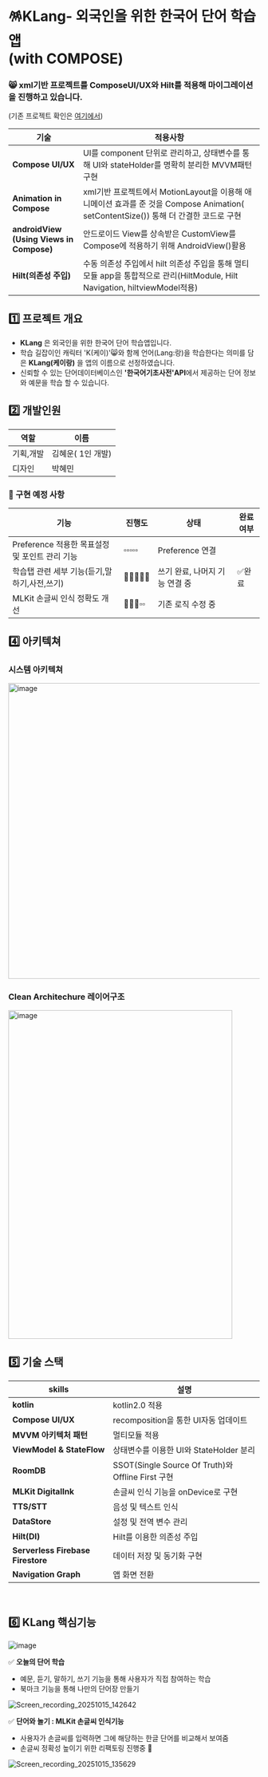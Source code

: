 

# 🪅KLang- 외국인을 위한 한국어 단어 학습 앱 </br>      (with COMPOSE)
### 😸 xml기반 프로젝트를  **ComposeUI/UX**와 **Hilt**를 적용해 마이그레이션을 진행하고 있습니다.  
 (기존 프로젝트 확인은 <a href="https://github.com/hyewoon/KLangComposePJ">여기에서</a>)


|기술 |적용사항 |
|------------------------|------|
| **Compose UI/UX** | UI를 component 단위로 관리하고, 상태변수를 통해 UI와 stateHolder를 명확히 분리한 MVVM패턴 구현|
| **Animation in Compose** |xml기반 프로젝트에서 MotionLayout을 이용해 애니메이션 효과를 준 것을 Compose Animation( setContentSize()) 통해 더 간결한 코드로 구현|
| **androidView</br>(Using Views in Compose)** |안드로이드 View를 상속받은 CustomView를 Compose에 적용하기 위해 AndroidView()활용 |
| **Hilt(의존성 주입)** | 수동 의존성 주입에서 hilt 의존성 주입을 통해 멀티모듈 app을 통합적으로 관리(HiltModule, Hilt Navigation, hiltviewModel적용) |



## 1️⃣ 프로젝트 개요

* **KLang** 은 외국인을 위한 한국어 단어 학습앱입니다.
* 학습 길잡이인 캐릭터 'K(케이)'😸와 함께 언어(Lang:랑)을 학습한다는 의미를 담은 **KLang(케이랑)** 을 앱의 이름으로 선정하였습니다.
* 신뢰할 수 있는 단어데이터베이스인 **'한국어기초사전'API**에서 제공하는 단어 정보와 예문을 학습 할 수 있습니다.


 ## 2️⃣ 개발인원
|역할  |이름 |
|------------------------|------|
|기획,개발|김혜운( 1인 개발) |
|디자인|박혜민|


### 🚩 구현 예정 사항 
|기능 |진행도 |상태 |완료여부 |
|------------------------|------|-----|-----|
| Preference 적용한 목표설정 및 포인트 관리 기능  |▫️▫️▫️▫️▫️ |Preference 연결 | |
| 학습탭 관련 세부 기능(듣기,말하기,사전,쓰기) | 🔸🔸🔸🔸🔸 |쓰기 완료, 나머지 기능 연결 중 |✅완료 |
| MLKit 손글씨 인식 정확도 개선|🔸🔸🔸▫️▫️|기존 로직 수정 중 | |
 


 ## 4️⃣ 아키텍쳐
 ### 시스템 아키텍쳐
 <img width="1031" height="593" alt="image" src="https://github.com/user-attachments/assets/d5bd66da-6198-41f1-8cb4-8e466501c6d7" />

 ### Clean Architechure 레이어구조
<img width="449" height="659" alt="image" src="https://github.com/user-attachments/assets/7ce3cd5a-0e40-40a5-bc44-8b37d9f4bc47" />



## 5️⃣ 기술 스택

| skills | 설명 |
|------------------------|------|
| **kotlin** |kotlin2.0 적용  |
| **Compose UI/UX** |recomposition을 통한 UI자동 업데이트|
| **MVVM 아키텍처 패턴** | 멀티모듈 적용 |
| **ViewModel & StateFlow** | 상태변수를 이용한 UI와 StateHolder 분리|
| **RoomDB** | SSOT(Single Source Of Truth)와 Offline First 구현 |
| **MLKit DigitalInk** | 손글씨 인식 기능을 onDevice로 구현 |
| **TTS/STT** | 음성 및 텍스트 인식 |
| **DataStore** | 설정 및 전역 변수 관리 |
| **Hilt(DI)** | Hilt를 이용한 의존성 주입 |
| **Serverless Firebase Firestore** | 데이터 저장 및 동기화 구현 |
| **Navigation Graph** | 앱 화면 전환 |


</br>

## 6️⃣ KLang 핵심기능


![image](https://github.com/user-attachments/assets/f0b6d8eb-8934-4585-96b4-333258bce120)



 ✅ **오늘의 단어 학습** 
  - 예문, 듣기, 말하기, 쓰기 기능을 통해 사용자가 직접 참여하는 학습
  - 북마크 기능을 통해 나만의 단어장 만들기


![Screen_recording_20251015_142642](https://github.com/user-attachments/assets/3a0322b5-3297-4cf0-93e6-bec056bb75bf)


✅ **단어와 놀기 : MLKit 손글씨 인식기능**
* 사용자가 손글씨를 입력하면 그에 해당하는 한글 단어를 비교해서 보여줌
* 손글씨 정확성 높이기 위한 리팩토링 진행중 🚩

![Screen_recording_20251015_135629](https://github.com/user-attachments/assets/844113af-b594-46f0-a4cb-b72194e018d0)
